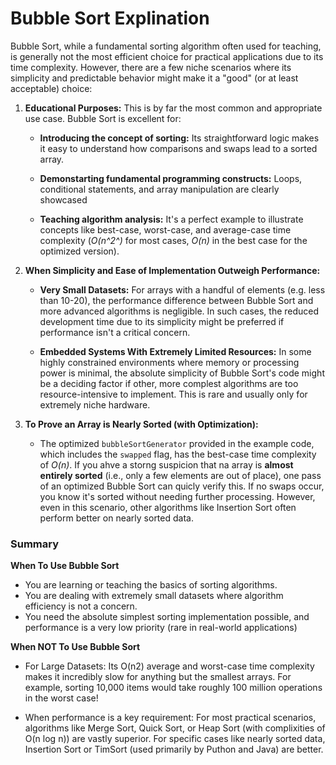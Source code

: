 # Bubble Sort Explination

Bubble Sort, while a fundamental sorting algorithm often used for teaching, is generally not the most
efficient choice for practical applications due to its time complexity. However, there are a few niche
scenarios where its simplicity and predictable behavior might make it a "good" (or at least
acceptable) choice:

1. **Educational Purposes:** This is by far the most common and appropriate use case. Bubble Sort is
   excellent for:

   - **Introducing the concept of sorting:** Its straightforward logic makes it easy to understand
     how comparisons and swaps lead to a sorted array.

   - **Demonstarting fundamental programming constructs:** Loops, conditional statements, and
     array manipulation are clearly showcased

   - **Teaching algorithm analysis:** It's a perfect example to illustrate concepts like best-case,
     worst-case, and average-case time complexity (_O(n^2^)_ for most cases, _O(n)_ in the best
     case for the optimized version).

2. **When Simplicity and Ease of Implementation Outweigh Performance:**

   - **Very Small Datasets:** For arrays with a handful of elements (e.g. less than 10-20), the
     performance difference between Bubble Sort and more advanced algorithms is negligible. In
     such cases, the reduced development time due to its simplicity might be preferred if
     performance isn't a critical concern.

   - **Embedded Systems With Extremely Limited Resources:** In some highly constrained
     environments where memory or processing power is minimal, the absolute simplicity of
     Bubble Sort's code might be a deciding factor if other, more complest algorithms are too
     resource-intensive to implement. This is rare and usually only for extremely niche hardware.

3. **To Prove an Array is Nearly Sorted (with Optimization):**

   - The optimized `bubbleSortGenerator` provided in the example code, which includes the `swapped` flag,
     has the best-case time complexity of _O(n)_. If you ahve a storng suspicion that na array is
     **almost entirely sorted** (i.e., only a few elements are out of place), one pass of an optimized
     Bubble Sort can quicly verify this. If no swaps occur, you know it's sorted without needing
     further processing. However, even in this scenario, other algorithms like Insertion Sort often
     perform better on nearly sorted data.

### Summary

**When To Use Bubble Sort**

- You are learning or teaching the basics of sorting algorithms.
- You are dealing with extremely small datasets where algorithm efficiency is not a concern.
- You need the absolute simplest sorting implementation possible, and performance is a very
  low priority (rare in real-world applications)

**When NOT To Use Bubble Sort**

- For Large Datasets: Its O(n2) average and worst-case time complexity makes it incredibly slow
  for anything but the smallest arrays. For example, sorting 10,000 items would take roughly 100
  million operations in the worst case!

- When performance is a key requirement: For most practical scenarios, algorithms like Merge
  Sort, Quick Sort, or Heap Sort (with complixities of O(n log n)) are vastly superior. For specific
  cases like nearly sorted data, Insertion Sort or TimSort (used primarily by Puthon and Java) are better.
